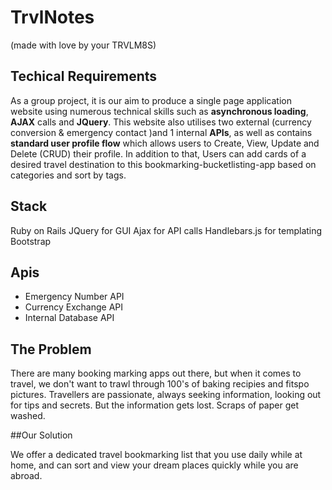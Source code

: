 # TrvlNotes
(made with love by your TRVLM8S)

## Techical Requirements

As a group project, it is our aim to produce a single page application website using numerous  technical skills such as **asynchronous loading**, **AJAX** calls and **JQuery**. This website also utilises two external (currency conversion & emergency contact )and 1 internal **APIs**, as well as contains **standard user profile flow** which allows users to Create, View, Update and Delete (CRUD) their profile. In addition to that, Users can add cards of a desired travel destination to this bookmarking-bucketlisting-app based on categories and sort by tags. 


## Stack

Ruby on Rails 
JQuery for GUI
Ajax for API calls
Handlebars.js for templating
Bootstrap 

## Apis

- Emergency Number API
- Currency Exchange API
- Internal Database API

## The Problem

There are many booking marking apps out there, but when it comes to travel, we don't want to trawl through 100's of baking recipies and fitspo pictures. Travellers are passionate, always seeking information, looking out for tips and secrets. But the information gets lost. Scraps of paper get washed.

##Our Solution

We offer a dedicated travel bookmarking list that you use daily while at home, and can sort and view your dream places quickly while you are abroad.
